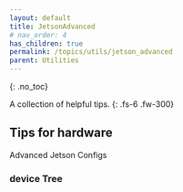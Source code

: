 ```yaml
---
layout: default
title: JetsonAdvanced
# nav_order: 4
has_children: true
permalink: /topics/utils/jetson_advanced
parent: Utilities
---
```




{: .no_toc}

A collection of helpful tips.
{: .fs-6 .fw-300} 


## Tips for hardware
Advanced Jetson Configs 

### device Tree

